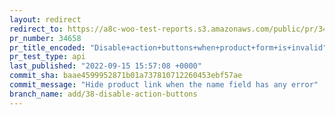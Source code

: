 ```yaml
---
layout: redirect
redirect_to: https://a8c-woo-test-reports.s3.amazonaws.com/public/pr/34658/api/index.html
pr_number: 34658
pr_title_encoded: "Disable+action+buttons+when+product+form+is+invalid"
pr_test_type: api
last_published: "2022-09-15 15:57:08 +0000"
commit_sha: baae4599952871b01a737810712260453ebf57ae
commit_message: "Hide product link when the name field has any error"
branch_name: add/38-disable-action-buttons
---
```

